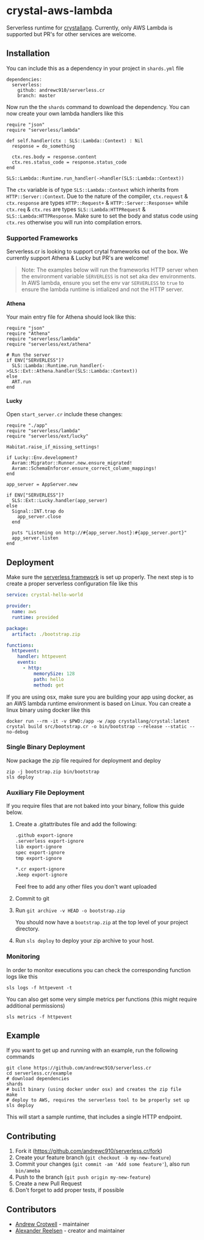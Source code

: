 # crystal-aws-lambda

Serverless runtime for [crystallang](https://crystal-lang.org/). Currently, only AWS Lambda is supported but PR's for other services are welcome.

## Installation

You can include this as a dependency in your project in `shards.yml` file

```
dependencies:
  serverless:
    github: andrewc910/serverless.cr
    branch: master
```

Now run the the `shards` command to download the dependency. You can now create your own lambda handlers like this

```crystal
require "json"
require "serverless/lambda"

def self.handler(ctx : SLS::Lambda::Context) : Nil
  response = do_something

  ctx.res.body = response.content
  ctx.res.status_code = response.status_code
end

SLS::Lambda::Runtime.run_handler(->handler(SLS::Lambda::Context))
```

The `ctx` variable is of type `SLS::Lambda::Context` which inherits from `HTTP::Server::Context`. Due to the nature of the compiler, `ctx.request` & `ctx.response` are types `HTTP::Request+` & `HTTP::Server::Response+` while `ctx.req` & `ctx.res` are types `SLS::Lambda:HTTPRequest` & `SLS::Lambda:HTTPResponse`. Make sure to set the body and status code using `ctx.res` otherwise you will run into compilation errors.

### Supported Frameworks

Serverless.cr is looking to support crytal frameworks out of the box. We currently support Athena & Lucky but PR's are welcome!

> Note: The examples below will run the frameworks HTTP server when the environment variable `SERVERLESS` is not set aka dev environments. In AWS lambda, ensure you set the env var `SERVERLESS` to `true` to ensure the lambda runtime is intialized and not the HTTP server.

#### Athena

Your main entry file for Athena should look like this:

```crystal
require "json"
require "Athena"
require "serverless/lambda"
require "serverless/ext/athena"

# Run the server
if ENV["SERVERLESS"]?
  SLS::Lambda::Runtime.run_handler(->SLS::Ext::Athena.handler(SLS::Lambda::Context))
else
  ART.run
end
```

#### Lucky

Open `start_server.cr` include these changes:

```crystal
require "./app"
require "serverless/lambda"
require "serverless/ext/lucky"

Habitat.raise_if_missing_settings!

if Lucky::Env.development?
  Avram::Migrator::Runner.new.ensure_migrated!
  Avram::SchemaEnforcer.ensure_correct_column_mappings!
end

app_server = AppServer.new

if ENV["SERVERLESS"]?
  SLS::Ext::Lucky.handler(app_server)
else
  Signal::INT.trap do
    app_server.close
  end

  puts "Listening on http://#{app_server.host}:#{app_server.port}"
  app_server.listen
end
```

## Deployment

Make sure the [serverless framework](https://serverless.com/) is set up properly. The next step is to create a proper serverless configuration file like this

```yml
service: crystal-hello-world

provider:
  name: aws
  runtime: provided

package:
  artifact: ./bootstrap.zip

functions:
  httpevent:
    handler: httpevent
    events:
      - http:
          memorySize: 128
          path: hello
          method: get
```

If you are using osx, make sure you are building your app using docker, as an AWS lambda runtime environment is based on Linux. You can create a linux binary using docker like this

```
docker run --rm -it -v $PWD:/app -w /app crystallang/crystal:latest crystal build src/bootstrap.cr -o bin/bootstrap --release --static --no-debug
```

### Single Binary Deployment

Now package the zip file required for deployment and deploy

```
zip -j bootstrap.zip bin/bootstrap
sls deploy
```

### Auxiliary File Deployment

If you require files that are not baked into your binary, follow this guide below.

1. Create a .gitattributes file and add the following:

   ```sh
   .github export-ignore
   .serverless export-ignore
   lib export-ignore
   spec export-ignore
   tmp export-ignore

   *.cr export-ignore
   .keep export-ignore
   ```

   Feel free to add any other files you don't want uploaded

2. Commit to git

3. Run `git archive -v HEAD -o bootstrap.zip`

   You should now have a `bootstrap.zip` at the top level of your project directory.

4. Run `sls deploy` to deploy your zip archive to your host.

### Monitoring

In order to monitor executions you can check the corresponding function logs like this

```
sls logs -f httpevent -t
```

You can also get some very simple metrics per functions (this might require additional permissions)

```
sls metrics -f httpevent
```

## Example

If you want to get up and running with an example, run the following commands

```
git clone https://github.com/andrewc910/serverless.cr
cd serverless.cr/example
# download dependencies
shards
# built binary (using docker under osx) and creates the zip file
make
# deploy to AWS, requires the serverless tool to be properly set up
sls deploy
```

This will start a sample runtime, that includes a single HTTP endpoint.

## Contributing

1. Fork it (<https://github.com/andrewc910/serverless.cr/fork>)
2. Create your feature branch (`git checkout -b my-new-feature`)
3. Commit your changes (`git commit -am 'Add some feature'`), also run `bin/ameba`
4. Push to the branch (`git push origin my-new-feature`)
5. Create a new Pull Request
6. Don't forget to add proper tests, if possible

## Contributors

- [Andrew Crotwell](https://github.com/andrewc910) - maintainer
- [Alexander Reelsen](https://github.com/spinscale) - creator and maintainer
